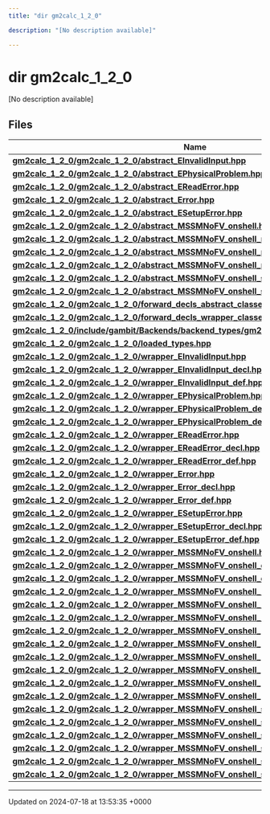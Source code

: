 ```yaml
---
title: "dir gm2calc_1_2_0"

description: "[No description available]"

---
```


# dir gm2calc_1_2_0

[No description available]

## Files

| Name           |
| -------------- |
| **[gm2calc_1_2_0/gm2calc_1_2_0/abstract_EInvalidInput.hpp](/documentation/code/files/gm2calc__1__2__0_2abstract__einvalidinput_8hpp/#file-gm2calc-1-2-0-gm2calc-1-2-0-abstract-einvalidinput-hpp)**  |
| **[gm2calc_1_2_0/gm2calc_1_2_0/abstract_EPhysicalProblem.hpp](/documentation/code/files/gm2calc__1__2__0_2abstract__ephysicalproblem_8hpp/#file-gm2calc-1-2-0-gm2calc-1-2-0-abstract-ephysicalproblem-hpp)**  |
| **[gm2calc_1_2_0/gm2calc_1_2_0/abstract_EReadError.hpp](/documentation/code/files/gm2calc__1__2__0_2abstract__ereaderror_8hpp/#file-gm2calc-1-2-0-gm2calc-1-2-0-abstract-ereaderror-hpp)**  |
| **[gm2calc_1_2_0/gm2calc_1_2_0/abstract_Error.hpp](/documentation/code/files/gm2calc__1__2__0_2abstract__error_8hpp/#file-gm2calc-1-2-0-gm2calc-1-2-0-abstract-error-hpp)**  |
| **[gm2calc_1_2_0/gm2calc_1_2_0/abstract_ESetupError.hpp](/documentation/code/files/gm2calc__1__2__0_2abstract__esetuperror_8hpp/#file-gm2calc-1-2-0-gm2calc-1-2-0-abstract-esetuperror-hpp)**  |
| **[gm2calc_1_2_0/gm2calc_1_2_0/abstract_MSSMNoFV_onshell.hpp](/documentation/code/files/gm2calc__1__2__0_2abstract__mssmnofv__onshell_8hpp/#file-gm2calc-1-2-0-gm2calc-1-2-0-abstract-mssmnofv-onshell-hpp)**  |
| **[gm2calc_1_2_0/gm2calc_1_2_0/abstract_MSSMNoFV_onshell_mass_eigenstates.hpp](/documentation/code/files/gm2calc__1__2__0_2abstract__mssmnofv__onshell__mass__eigenstates_8hpp/#file-gm2calc-1-2-0-gm2calc-1-2-0-abstract-mssmnofv-onshell-mass-eigenstates-hpp)**  |
| **[gm2calc_1_2_0/gm2calc_1_2_0/abstract_MSSMNoFV_onshell_physical.hpp](/documentation/code/files/gm2calc__1__2__0_2abstract__mssmnofv__onshell__physical_8hpp/#file-gm2calc-1-2-0-gm2calc-1-2-0-abstract-mssmnofv-onshell-physical-hpp)**  |
| **[gm2calc_1_2_0/gm2calc_1_2_0/abstract_MSSMNoFV_onshell_problems.hpp](/documentation/code/files/gm2calc__1__2__0_2abstract__mssmnofv__onshell__problems_8hpp/#file-gm2calc-1-2-0-gm2calc-1-2-0-abstract-mssmnofv-onshell-problems-hpp)**  |
| **[gm2calc_1_2_0/gm2calc_1_2_0/abstract_MSSMNoFV_onshell_soft_parameters.hpp](/documentation/code/files/gm2calc__1__2__0_2abstract__mssmnofv__onshell__soft__parameters_8hpp/#file-gm2calc-1-2-0-gm2calc-1-2-0-abstract-mssmnofv-onshell-soft-parameters-hpp)**  |
| **[gm2calc_1_2_0/gm2calc_1_2_0/abstract_MSSMNoFV_onshell_susy_parameters.hpp](/documentation/code/files/gm2calc__1__2__0_2abstract__mssmnofv__onshell__susy__parameters_8hpp/#file-gm2calc-1-2-0-gm2calc-1-2-0-abstract-mssmnofv-onshell-susy-parameters-hpp)**  |
| **[gm2calc_1_2_0/gm2calc_1_2_0/forward_decls_abstract_classes.hpp](/documentation/code/files/gm2calc__1__2__0_2forward__decls__abstract__classes_8hpp/#file-gm2calc-1-2-0-gm2calc-1-2-0-forward-decls-abstract-classes-hpp)**  |
| **[gm2calc_1_2_0/gm2calc_1_2_0/forward_decls_wrapper_classes.hpp](/documentation/code/files/gm2calc__1__2__0_2forward__decls__wrapper__classes_8hpp/#file-gm2calc-1-2-0-gm2calc-1-2-0-forward-decls-wrapper-classes-hpp)**  |
| **[gm2calc_1_2_0/include/gambit/Backends/backend_types/gm2calc_1_2_0/identification.hpp](/documentation/code/files/include_2gambit_2backends_2backend__types_2gm2calc__1__2__0_2identification_8hpp/#file-gm2calc-1-2-0-include-gambit-backends-backend-types-gm2calc-1-2-0-identification-hpp)**  |
| **[gm2calc_1_2_0/gm2calc_1_2_0/loaded_types.hpp](/documentation/code/files/gm2calc__1__2__0_2loaded__types_8hpp/#file-gm2calc-1-2-0-gm2calc-1-2-0-loaded-types-hpp)**  |
| **[gm2calc_1_2_0/gm2calc_1_2_0/wrapper_EInvalidInput.hpp](/documentation/code/files/gm2calc__1__2__0_2wrapper__einvalidinput_8hpp/#file-gm2calc-1-2-0-gm2calc-1-2-0-wrapper-einvalidinput-hpp)**  |
| **[gm2calc_1_2_0/gm2calc_1_2_0/wrapper_EInvalidInput_decl.hpp](/documentation/code/files/gm2calc__1__2__0_2wrapper__einvalidinput__decl_8hpp/#file-gm2calc-1-2-0-gm2calc-1-2-0-wrapper-einvalidinput-decl-hpp)**  |
| **[gm2calc_1_2_0/gm2calc_1_2_0/wrapper_EInvalidInput_def.hpp](/documentation/code/files/gm2calc__1__2__0_2wrapper__einvalidinput__def_8hpp/#file-gm2calc-1-2-0-gm2calc-1-2-0-wrapper-einvalidinput-def-hpp)**  |
| **[gm2calc_1_2_0/gm2calc_1_2_0/wrapper_EPhysicalProblem.hpp](/documentation/code/files/gm2calc__1__2__0_2wrapper__ephysicalproblem_8hpp/#file-gm2calc-1-2-0-gm2calc-1-2-0-wrapper-ephysicalproblem-hpp)**  |
| **[gm2calc_1_2_0/gm2calc_1_2_0/wrapper_EPhysicalProblem_decl.hpp](/documentation/code/files/gm2calc__1__2__0_2wrapper__ephysicalproblem__decl_8hpp/#file-gm2calc-1-2-0-gm2calc-1-2-0-wrapper-ephysicalproblem-decl-hpp)**  |
| **[gm2calc_1_2_0/gm2calc_1_2_0/wrapper_EPhysicalProblem_def.hpp](/documentation/code/files/gm2calc__1__2__0_2wrapper__ephysicalproblem__def_8hpp/#file-gm2calc-1-2-0-gm2calc-1-2-0-wrapper-ephysicalproblem-def-hpp)**  |
| **[gm2calc_1_2_0/gm2calc_1_2_0/wrapper_EReadError.hpp](/documentation/code/files/gm2calc__1__2__0_2wrapper__ereaderror_8hpp/#file-gm2calc-1-2-0-gm2calc-1-2-0-wrapper-ereaderror-hpp)**  |
| **[gm2calc_1_2_0/gm2calc_1_2_0/wrapper_EReadError_decl.hpp](/documentation/code/files/gm2calc__1__2__0_2wrapper__ereaderror__decl_8hpp/#file-gm2calc-1-2-0-gm2calc-1-2-0-wrapper-ereaderror-decl-hpp)**  |
| **[gm2calc_1_2_0/gm2calc_1_2_0/wrapper_EReadError_def.hpp](/documentation/code/files/gm2calc__1__2__0_2wrapper__ereaderror__def_8hpp/#file-gm2calc-1-2-0-gm2calc-1-2-0-wrapper-ereaderror-def-hpp)**  |
| **[gm2calc_1_2_0/gm2calc_1_2_0/wrapper_Error.hpp](/documentation/code/files/gm2calc__1__2__0_2wrapper__error_8hpp/#file-gm2calc-1-2-0-gm2calc-1-2-0-wrapper-error-hpp)**  |
| **[gm2calc_1_2_0/gm2calc_1_2_0/wrapper_Error_decl.hpp](/documentation/code/files/gm2calc__1__2__0_2wrapper__error__decl_8hpp/#file-gm2calc-1-2-0-gm2calc-1-2-0-wrapper-error-decl-hpp)**  |
| **[gm2calc_1_2_0/gm2calc_1_2_0/wrapper_Error_def.hpp](/documentation/code/files/gm2calc__1__2__0_2wrapper__error__def_8hpp/#file-gm2calc-1-2-0-gm2calc-1-2-0-wrapper-error-def-hpp)**  |
| **[gm2calc_1_2_0/gm2calc_1_2_0/wrapper_ESetupError.hpp](/documentation/code/files/gm2calc__1__2__0_2wrapper__esetuperror_8hpp/#file-gm2calc-1-2-0-gm2calc-1-2-0-wrapper-esetuperror-hpp)**  |
| **[gm2calc_1_2_0/gm2calc_1_2_0/wrapper_ESetupError_decl.hpp](/documentation/code/files/gm2calc__1__2__0_2wrapper__esetuperror__decl_8hpp/#file-gm2calc-1-2-0-gm2calc-1-2-0-wrapper-esetuperror-decl-hpp)**  |
| **[gm2calc_1_2_0/gm2calc_1_2_0/wrapper_ESetupError_def.hpp](/documentation/code/files/gm2calc__1__2__0_2wrapper__esetuperror__def_8hpp/#file-gm2calc-1-2-0-gm2calc-1-2-0-wrapper-esetuperror-def-hpp)**  |
| **[gm2calc_1_2_0/gm2calc_1_2_0/wrapper_MSSMNoFV_onshell.hpp](/documentation/code/files/gm2calc__1__2__0_2wrapper__mssmnofv__onshell_8hpp/#file-gm2calc-1-2-0-gm2calc-1-2-0-wrapper-mssmnofv-onshell-hpp)**  |
| **[gm2calc_1_2_0/gm2calc_1_2_0/wrapper_MSSMNoFV_onshell_decl.hpp](/documentation/code/files/gm2calc__1__2__0_2wrapper__mssmnofv__onshell__decl_8hpp/#file-gm2calc-1-2-0-gm2calc-1-2-0-wrapper-mssmnofv-onshell-decl-hpp)**  |
| **[gm2calc_1_2_0/gm2calc_1_2_0/wrapper_MSSMNoFV_onshell_def.hpp](/documentation/code/files/gm2calc__1__2__0_2wrapper__mssmnofv__onshell__def_8hpp/#file-gm2calc-1-2-0-gm2calc-1-2-0-wrapper-mssmnofv-onshell-def-hpp)**  |
| **[gm2calc_1_2_0/gm2calc_1_2_0/wrapper_MSSMNoFV_onshell_mass_eigenstates.hpp](/documentation/code/files/gm2calc__1__2__0_2wrapper__mssmnofv__onshell__mass__eigenstates_8hpp/#file-gm2calc-1-2-0-gm2calc-1-2-0-wrapper-mssmnofv-onshell-mass-eigenstates-hpp)**  |
| **[gm2calc_1_2_0/gm2calc_1_2_0/wrapper_MSSMNoFV_onshell_mass_eigenstates_decl.hpp](/documentation/code/files/gm2calc__1__2__0_2wrapper__mssmnofv__onshell__mass__eigenstates__decl_8hpp/#file-gm2calc-1-2-0-gm2calc-1-2-0-wrapper-mssmnofv-onshell-mass-eigenstates-decl-hpp)**  |
| **[gm2calc_1_2_0/gm2calc_1_2_0/wrapper_MSSMNoFV_onshell_mass_eigenstates_def.hpp](/documentation/code/files/gm2calc__1__2__0_2wrapper__mssmnofv__onshell__mass__eigenstates__def_8hpp/#file-gm2calc-1-2-0-gm2calc-1-2-0-wrapper-mssmnofv-onshell-mass-eigenstates-def-hpp)**  |
| **[gm2calc_1_2_0/gm2calc_1_2_0/wrapper_MSSMNoFV_onshell_physical.hpp](/documentation/code/files/gm2calc__1__2__0_2wrapper__mssmnofv__onshell__physical_8hpp/#file-gm2calc-1-2-0-gm2calc-1-2-0-wrapper-mssmnofv-onshell-physical-hpp)**  |
| **[gm2calc_1_2_0/gm2calc_1_2_0/wrapper_MSSMNoFV_onshell_physical_decl.hpp](/documentation/code/files/gm2calc__1__2__0_2wrapper__mssmnofv__onshell__physical__decl_8hpp/#file-gm2calc-1-2-0-gm2calc-1-2-0-wrapper-mssmnofv-onshell-physical-decl-hpp)**  |
| **[gm2calc_1_2_0/gm2calc_1_2_0/wrapper_MSSMNoFV_onshell_physical_def.hpp](/documentation/code/files/gm2calc__1__2__0_2wrapper__mssmnofv__onshell__physical__def_8hpp/#file-gm2calc-1-2-0-gm2calc-1-2-0-wrapper-mssmnofv-onshell-physical-def-hpp)**  |
| **[gm2calc_1_2_0/gm2calc_1_2_0/wrapper_MSSMNoFV_onshell_problems.hpp](/documentation/code/files/gm2calc__1__2__0_2wrapper__mssmnofv__onshell__problems_8hpp/#file-gm2calc-1-2-0-gm2calc-1-2-0-wrapper-mssmnofv-onshell-problems-hpp)**  |
| **[gm2calc_1_2_0/gm2calc_1_2_0/wrapper_MSSMNoFV_onshell_problems_decl.hpp](/documentation/code/files/gm2calc__1__2__0_2wrapper__mssmnofv__onshell__problems__decl_8hpp/#file-gm2calc-1-2-0-gm2calc-1-2-0-wrapper-mssmnofv-onshell-problems-decl-hpp)**  |
| **[gm2calc_1_2_0/gm2calc_1_2_0/wrapper_MSSMNoFV_onshell_problems_def.hpp](/documentation/code/files/gm2calc__1__2__0_2wrapper__mssmnofv__onshell__problems__def_8hpp/#file-gm2calc-1-2-0-gm2calc-1-2-0-wrapper-mssmnofv-onshell-problems-def-hpp)**  |
| **[gm2calc_1_2_0/gm2calc_1_2_0/wrapper_MSSMNoFV_onshell_soft_parameters.hpp](/documentation/code/files/gm2calc__1__2__0_2wrapper__mssmnofv__onshell__soft__parameters_8hpp/#file-gm2calc-1-2-0-gm2calc-1-2-0-wrapper-mssmnofv-onshell-soft-parameters-hpp)**  |
| **[gm2calc_1_2_0/gm2calc_1_2_0/wrapper_MSSMNoFV_onshell_soft_parameters_decl.hpp](/documentation/code/files/gm2calc__1__2__0_2wrapper__mssmnofv__onshell__soft__parameters__decl_8hpp/#file-gm2calc-1-2-0-gm2calc-1-2-0-wrapper-mssmnofv-onshell-soft-parameters-decl-hpp)**  |
| **[gm2calc_1_2_0/gm2calc_1_2_0/wrapper_MSSMNoFV_onshell_soft_parameters_def.hpp](/documentation/code/files/gm2calc__1__2__0_2wrapper__mssmnofv__onshell__soft__parameters__def_8hpp/#file-gm2calc-1-2-0-gm2calc-1-2-0-wrapper-mssmnofv-onshell-soft-parameters-def-hpp)**  |
| **[gm2calc_1_2_0/gm2calc_1_2_0/wrapper_MSSMNoFV_onshell_susy_parameters.hpp](/documentation/code/files/gm2calc__1__2__0_2wrapper__mssmnofv__onshell__susy__parameters_8hpp/#file-gm2calc-1-2-0-gm2calc-1-2-0-wrapper-mssmnofv-onshell-susy-parameters-hpp)**  |
| **[gm2calc_1_2_0/gm2calc_1_2_0/wrapper_MSSMNoFV_onshell_susy_parameters_decl.hpp](/documentation/code/files/gm2calc__1__2__0_2wrapper__mssmnofv__onshell__susy__parameters__decl_8hpp/#file-gm2calc-1-2-0-gm2calc-1-2-0-wrapper-mssmnofv-onshell-susy-parameters-decl-hpp)**  |
| **[gm2calc_1_2_0/gm2calc_1_2_0/wrapper_MSSMNoFV_onshell_susy_parameters_def.hpp](/documentation/code/files/gm2calc__1__2__0_2wrapper__mssmnofv__onshell__susy__parameters__def_8hpp/#file-gm2calc-1-2-0-gm2calc-1-2-0-wrapper-mssmnofv-onshell-susy-parameters-def-hpp)**  |






-------------------------------

Updated on 2024-07-18 at 13:53:35 +0000
